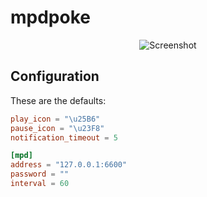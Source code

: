 # mpdpoke

<div align="center">

![Screenshot](https://static.defenestrated.systems/mpdpoke.png)

</div>

## Configuration

These are the defaults:

```toml
play_icon = "\u25B6"
pause_icon = "\u23F8"
notification_timeout = 5

[mpd]
address = "127.0.0.1:6600"
password = ""
interval = 60
```
